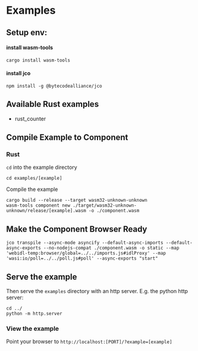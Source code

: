 # Examples

## Setup env:

#### install wasm-tools
```shell
cargo install wasm-tools
```

#### install jco
```shell
npm install -g @bytecodealliance/jco
```

## Available Rust examples
- rust_counter


## Compile Example to Component

### Rust
`cd` into the example directory
```shell
cd examples/[example]
```

Compile the example
```shell
cargo build --release --target wasm32-unknown-unknown
wasm-tools component new ./target/wasm32-unknown-unknown/release/[example].wasm -o ./component.wasm
```

## Make the Component Browser Ready
```shell
jco transpile --async-mode asyncify --default-async-imports --default-async-exports --no-nodejs-compat ./component.wasm -o static --map 'webidl-temp:browser/global=../../imports.js#idlProxy' --map 'wasi:io/poll=../../poll.js#poll' --async-exports "start"
```

## Serve the example
Then serve the `examples` directory with an http server.
E.g. the python http server:
```shell
cd ../
python -m http.server
```

### View the example
Point your browser to `http://localhost:[PORT]/?example=[example]`
